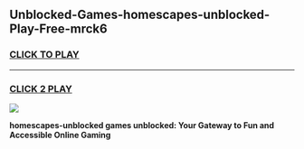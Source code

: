 
## Unblocked-Games-homescapes-unblocked-Play-Free-mrck6
<h3>
<a href="https://premium76.site?title=homescapes-unblocked&ref=10A">CLICK TO PLAY</a></h3>
<hr>

<h3>
<a href="https://premium76.site?title=homescapes-unblocked&ref=10A">CLICK 2 PLAY</a>
  
</h3>

<a href="https://premium76.site?title=homescapes-unblocked&ref=10A"><img src="https://clearcache.store/games.png"></a>


**homescapes-unblocked games unblocked: Your Gateway to Fun and Accessible Online Gaming**
